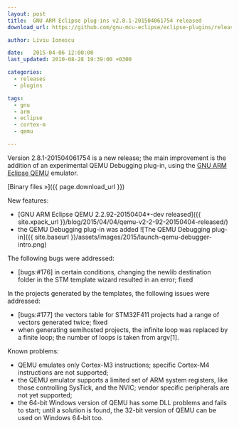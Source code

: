 ```yaml
---
layout: post
title:  GNU ARM Eclipse plug-ins v2.8.1-201504061754 released
download_url: https://github.com/gnu-mcu-eclipse/eclipse-plugins/releases/tag/v2.8.1-201504061754

author: Liviu Ionescu

date:   2015-04-06 12:00:00
last_updated: 2010-08-28 19:39:00 +0300

categories:
  - releases
  - plugins

tags:
  - gnu
  - arm
  - eclipse
  - cortex-m
  - qemu

---
```


Version 2.8.1-201504061754 is a new release; the main improvement is the addition of an experimental QEMU Debugging plug-in, using the [GNU ARM Eclipse QEMU](https://gnu-mcu-eclipse.github.io/qemu/) emulator.  

[Binary files »]({{ page.download_url }})

New features:

- [GNU ARM Eclipse QEMU 2.2.92-20150404*-dev released]({{ site.xpack_url }}/blog/2015/04/04/qemu-v2-2-92-20150404-released/)
- the QEMU Debugging plug-in was added
  ![The QEMU Debugging plug-in]({{ site.baseurl }}/assets/images/2015/launch-qemu-debugger-intro.png)

The following bugs were addressed:

- [bugs:#176] in certain conditions, changing the newlib destination folder in the STM template wizard resulted in an error; fixed

In the projects generated by the templates, the following issues were addressed:

- [bugs:#177] the vectors table for STM32F411 projects had a range of vectors generated twice; fixed
- when generating semihosted projects, the infinite loop was replaced by a finite loop; the number of loops is taken from argv[1].

Known problems:

- QEMU emulates only Cortex-M3 instructions; specific Cortex-M4 instructions are not supported;
- the QEMU emulator supports a limited set of ARM system registers, like those controlling SysTick, and the NVIC; vendor specific peripherals are not yet supported;
- the 64-bit Windows version of QEMU has some DLL problems and fails to start; until a solution is found, the 32-bit version of QEMU can be used on Windows 64-bit too.
